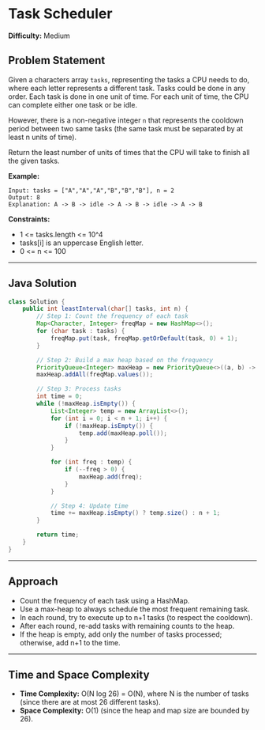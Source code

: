 # Task Scheduler

**Difficulty:** Medium

## Problem Statement
Given a characters array `tasks`, representing the tasks a CPU needs to do, where each letter represents a different task. Tasks could be done in any order. Each task is done in one unit of time. For each unit of time, the CPU can complete either one task or be idle.

However, there is a non-negative integer `n` that represents the cooldown period between two same tasks (the same task must be separated by at least n units of time).

Return the least number of units of times that the CPU will take to finish all the given tasks.

**Example:**
```
Input: tasks = ["A","A","A","B","B","B"], n = 2
Output: 8
Explanation: A -> B -> idle -> A -> B -> idle -> A -> B
```

**Constraints:**
- 1 <= tasks.length <= 10^4
- tasks[i] is an uppercase English letter.
- 0 <= n <= 100

---

## Java Solution
```java
class Solution {
	public int leastInterval(char[] tasks, int n) {
		// Step 1: Count the frequency of each task
		Map<Character, Integer> freqMap = new HashMap<>();
		for (char task : tasks) {
			freqMap.put(task, freqMap.getOrDefault(task, 0) + 1);
		}

		// Step 2: Build a max heap based on the frequency
		PriorityQueue<Integer> maxHeap = new PriorityQueue<>((a, b) -> b - a);
		maxHeap.addAll(freqMap.values());

		// Step 3: Process tasks
		int time = 0;
		while (!maxHeap.isEmpty()) {
			List<Integer> temp = new ArrayList<>();
			for (int i = 0; i < n + 1; i++) {
				if (!maxHeap.isEmpty()) {
					temp.add(maxHeap.poll());
				}
			}

			for (int freq : temp) {
				if (--freq > 0) {
					maxHeap.add(freq);
				}
			}

			// Step 4: Update time
			time += maxHeap.isEmpty() ? temp.size() : n + 1;
		}

		return time;
	}
}
```

---

## Approach
- Count the frequency of each task using a HashMap.
- Use a max-heap to always schedule the most frequent remaining task.
- In each round, try to execute up to n+1 tasks (to respect the cooldown).
- After each round, re-add tasks with remaining counts to the heap.
- If the heap is empty, add only the number of tasks processed; otherwise, add n+1 to the time.

---

## Time and Space Complexity
- **Time Complexity:** O(N log 26) = O(N), where N is the number of tasks (since there are at most 26 different tasks).
- **Space Complexity:** O(1) (since the heap and map size are bounded by 26).

